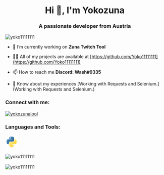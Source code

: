 <h1 align="center">Hi 👋, I'm Yokozuna</h1>
<h3 align="center">A passionate developer from Austria</h3>

<p align="left"> <img src="https://komarev.com/ghpvc/?username=yoko11111111&label=Profile%20views&color=0e75b6&style=flat" alt="yoko11111111" /> </p>

- 🔭 I’m currently working on **Zuna Twitch Tool**

- 👨‍💻 All of my projects are available at [https://github.com/Yoko11111111](https://github.com/Yoko11111111)

- 📫 How to reach me **Discord: Wash#9335**

- 📄 Know about my experiences [Working with Requests and Selenium.](Working with Requests and Selenium.)

<h3 align="left">Connect with me:</h3>
<p align="left">
<a href="https://twitter.com/yokozunalool" target="blank"><img align="center" src="https://raw.githubusercontent.com/rahuldkjain/github-profile-readme-generator/master/src/images/icons/Social/twitter.svg" alt="yokozunalool" height="30" width="40" /></a>
</p>

<h3 align="left">Languages and Tools:</h3>
<p align="left"> <a href="https://www.python.org" target="_blank" rel="noreferrer"> <img src="https://raw.githubusercontent.com/devicons/devicon/master/icons/python/python-original.svg" alt="python" width="40" height="40"/> </a> </p>

<p><img align="center" src="https://github-readme-stats.vercel.app/api/top-langs?username=yoko11111111&show_icons=true&locale=en&layout=compact" alt="yoko11111111" /></p>

<p><img align="center" src="https://github-readme-streak-stats.herokuapp.com/?user=yoko11111111&" alt="yoko11111111" /></p>
